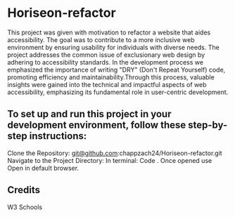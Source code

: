 # Horiseon-refactor

This project was given with motivation to refactor a website that aides accessibility. The goal was to contribute to a more inclusive web environment by ensuring usability for individuals with diverse needs. The project addresses the common issue of exclusionary web design by adhering to accessibility standards. In the development process we emphasized the importance of writing "DRY" (Don't Repeat Yourself) code, promoting efficiency and maintainability.Through this process, valuable insights were gained into the technical and impactful aspects of web accessibility, emphasizing its fundamental role in user-centric development. 

## To set up and run this project in your development environment, follow these step-by-step instructions:

Clone the Repository: git@github.com:chappzach24/Horiseon-refactor.git
Navigate to the Project Directory:
In terminal: Code .
Once opened use Open in default browser.

## Credits 

W3 Schools
